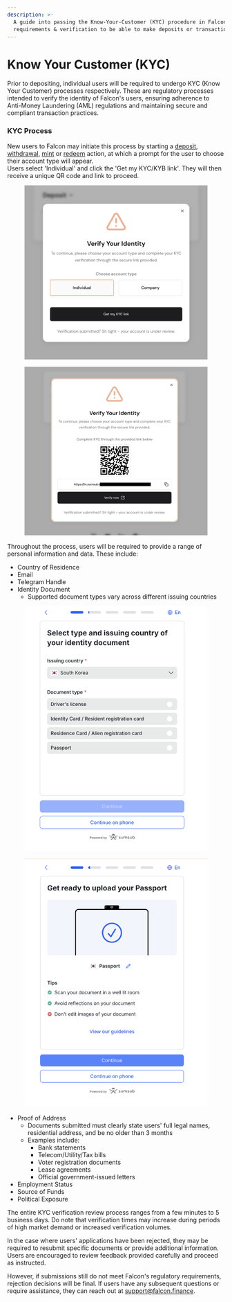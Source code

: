 ```yaml
---
description: >-
  A guide into passing the Know-Your-Customer (KYC) procedure in Falcon Falcon:
  requirements & verification to be able to make deposits or transactions.
---
```


# Know Your Customer (KYC)

Prior to depositing, individual users will be required to undergo KYC (Know Your Customer) processes respectively. These are regulatory processes intended to verify the identity of Falcon's users, ensuring adherence to Anti-Money Laundering (AML) regulations and maintaining secure and compliant transaction practices.

### KYC Process

New users to Falcon may initiate this process by starting a [deposit](https://app.falcon.finance/transfer/deposit), [withdrawal](https://app.falcon.finance/transfer/withdraw), [mint](https://app.falcon.finance/swap/mint) or [redeem](https://app.falcon.finance/swap/redeem) action, at which a prompt for the user to choose their account type will appear.\
Users select 'Individual' and click the 'Get my KYC/KYB link'. They will then receive a unique QR code and link to proceed.

<div><figure><img src=".gitbook/assets/1 (1).png" alt=""><figcaption></figcaption></figure> <figure><img src=".gitbook/assets/2.png" alt=""><figcaption></figcaption></figure></div>

Throughout the process, users will be required to provide a range of personal information and data. These include:

* Country of Residence
* Email
* Telegram Handle
* Identity Document&#x20;
  * Supported document types vary across different issuing countries

<div><figure><img src=".gitbook/assets/8 (1).png" alt=""><figcaption></figcaption></figure> <figure><img src=".gitbook/assets/9.png" alt=""><figcaption></figcaption></figure></div>

* Proof of Address
  * Documents submitted must clearly state users' full legal names, residential address, and be no older than 3 months
  * Examples include:
    * Bank statements
    * Telecom/Utility/Tax bills
    * Voter registration documents
    * Lease agreements
    * Official government-issued letters
* Employment Status
* Source of Funds
* Political Exposure

The entire KYC verification review process ranges from a few minutes to 5 business days. Do note that verification times may increase during periods of high market demand or increased verification volumes.

In the case where users' applications have been rejected, they may be required to resubmit specific documents or provide additional information. Users are encouraged to review feedback provided carefully and proceed as instructed.

However, if submissions still do not meet Falcon's regulatory requirements, rejection decisions will be final. If users have any subsequent questions or require assistance, they can reach out at support@falcon.finance.&#x20;
